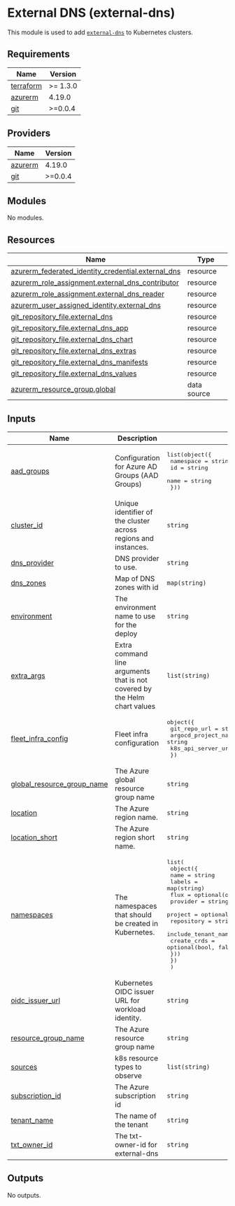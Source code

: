 # External DNS (external-dns)

This module is used to add [`external-dns`](https://github.com/kubernetes-sigs/external-dns) to Kubernetes clusters.

## Requirements

| Name | Version |
|------|---------|
| <a name="requirement_terraform"></a> [terraform](#requirement\_terraform) | >= 1.3.0 |
| <a name="requirement_azurerm"></a> [azurerm](#requirement\_azurerm) | 4.19.0 |
| <a name="requirement_git"></a> [git](#requirement\_git) | >=0.0.4 |

## Providers

| Name | Version |
|------|---------|
| <a name="provider_azurerm"></a> [azurerm](#provider\_azurerm) | 4.19.0 |
| <a name="provider_git"></a> [git](#provider\_git) | >=0.0.4 |

## Modules

No modules.

## Resources

| Name | Type |
|------|------|
| [azurerm_federated_identity_credential.external_dns](https://registry.terraform.io/providers/hashicorp/azurerm/4.19.0/docs/resources/federated_identity_credential) | resource |
| [azurerm_role_assignment.external_dns_contributor](https://registry.terraform.io/providers/hashicorp/azurerm/4.19.0/docs/resources/role_assignment) | resource |
| [azurerm_role_assignment.external_dns_reader](https://registry.terraform.io/providers/hashicorp/azurerm/4.19.0/docs/resources/role_assignment) | resource |
| [azurerm_user_assigned_identity.external_dns](https://registry.terraform.io/providers/hashicorp/azurerm/4.19.0/docs/resources/user_assigned_identity) | resource |
| [git_repository_file.external_dns](https://registry.terraform.io/providers/xenitab/git/latest/docs/resources/repository_file) | resource |
| [git_repository_file.external_dns_app](https://registry.terraform.io/providers/xenitab/git/latest/docs/resources/repository_file) | resource |
| [git_repository_file.external_dns_chart](https://registry.terraform.io/providers/xenitab/git/latest/docs/resources/repository_file) | resource |
| [git_repository_file.external_dns_extras](https://registry.terraform.io/providers/xenitab/git/latest/docs/resources/repository_file) | resource |
| [git_repository_file.external_dns_manifests](https://registry.terraform.io/providers/xenitab/git/latest/docs/resources/repository_file) | resource |
| [git_repository_file.external_dns_values](https://registry.terraform.io/providers/xenitab/git/latest/docs/resources/repository_file) | resource |
| [azurerm_resource_group.global](https://registry.terraform.io/providers/hashicorp/azurerm/4.19.0/docs/data-sources/resource_group) | data source |

## Inputs

| Name | Description | Type | Default | Required |
|------|-------------|------|---------|:--------:|
| <a name="input_aad_groups"></a> [aad\_groups](#input\_aad\_groups) | Configuration for Azure AD Groups (AAD Groups) | <pre>list(object({<br/>    namespace = string<br/>    id        = string<br/>    name      = string<br/>  }))</pre> | n/a | yes |
| <a name="input_cluster_id"></a> [cluster\_id](#input\_cluster\_id) | Unique identifier of the cluster across regions and instances. | `string` | n/a | yes |
| <a name="input_dns_provider"></a> [dns\_provider](#input\_dns\_provider) | DNS provider to use. | `string` | n/a | yes |
| <a name="input_dns_zones"></a> [dns\_zones](#input\_dns\_zones) | Map of DNS zones with id | `map(string)` | n/a | yes |
| <a name="input_environment"></a> [environment](#input\_environment) | The environment name to use for the deploy | `string` | n/a | yes |
| <a name="input_extra_args"></a> [extra\_args](#input\_extra\_args) | Extra command line arguments that is not covered by the Helm chart values | `list(string)` | n/a | yes |
| <a name="input_fleet_infra_config"></a> [fleet\_infra\_config](#input\_fleet\_infra\_config) | Fleet infra configuration | <pre>object({<br/>    git_repo_url        = string<br/>    argocd_project_name = string<br/>    k8s_api_server_url  = string<br/>  })</pre> | n/a | yes |
| <a name="input_global_resource_group_name"></a> [global\_resource\_group\_name](#input\_global\_resource\_group\_name) | The Azure global resource group name | `string` | n/a | yes |
| <a name="input_location"></a> [location](#input\_location) | The Azure region name. | `string` | n/a | yes |
| <a name="input_location_short"></a> [location\_short](#input\_location\_short) | The Azure region short name. | `string` | n/a | yes |
| <a name="input_namespaces"></a> [namespaces](#input\_namespaces) | The namespaces that should be created in Kubernetes. | <pre>list(<br/>    object({<br/>      name   = string<br/>      labels = map(string)<br/>      flux = optional(object({<br/>        provider            = string<br/>        project             = optional(string)<br/>        repository          = string<br/>        include_tenant_name = optional(bool, false)<br/>        create_crds         = optional(bool, false)<br/>      }))<br/>    })<br/>  )</pre> | n/a | yes |
| <a name="input_oidc_issuer_url"></a> [oidc\_issuer\_url](#input\_oidc\_issuer\_url) | Kubernetes OIDC issuer URL for workload identity. | `string` | n/a | yes |
| <a name="input_resource_group_name"></a> [resource\_group\_name](#input\_resource\_group\_name) | The Azure resource group name | `string` | n/a | yes |
| <a name="input_sources"></a> [sources](#input\_sources) | k8s resource types to observe | `list(string)` | n/a | yes |
| <a name="input_subscription_id"></a> [subscription\_id](#input\_subscription\_id) | The Azure subscription id | `string` | n/a | yes |
| <a name="input_tenant_name"></a> [tenant\_name](#input\_tenant\_name) | The name of the tenant | `string` | n/a | yes |
| <a name="input_txt_owner_id"></a> [txt\_owner\_id](#input\_txt\_owner\_id) | The txt-owner-id for external-dns | `string` | n/a | yes |

## Outputs

No outputs.
